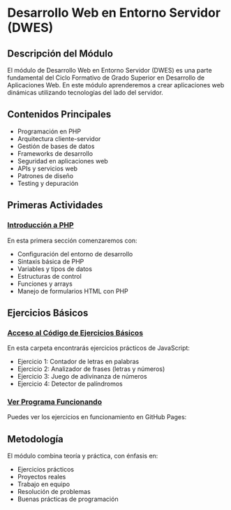 # Desarrollo Web en Entorno Servidor (DWES)

## Descripción del Módulo

El módulo de Desarrollo Web en Entorno Servidor (DWES) es una parte fundamental del Ciclo Formativo de Grado Superior en Desarrollo de Aplicaciones Web. En este módulo aprenderemos a crear aplicaciones web dinámicas utilizando tecnologías del lado del servidor.

## Contenidos Principales

- Programación en PHP
- Arquitectura cliente-servidor
- Gestión de bases de datos
- Frameworks de desarrollo
- Seguridad en aplicaciones web
- APIs y servicios web
- Patrones de diseño
- Testing y depuración

## Primeras Actividades

### [Introducción a PHP](index.html)

En esta primera sección comenzaremos con:
- Configuración del entorno de desarrollo
- Sintaxis básica de PHP
- Variables y tipos de datos
- Estructuras de control
- Funciones y arrays
- Manejo de formularios HTML con PHP

## Ejercicios Básicos

### [Acceso al Código de Ejercicios Básicos](./EjerciciosBasicos/)

En esta carpeta encontrarás ejercicios prácticos de JavaScript:
- Ejercicio 1: Contador de letras en palabras
- Ejercicio 2: Analizador de frases (letras y números)
- Ejercicio 3: Juego de adivinanza de números
- Ejercicio 4: Detector de palíndromos

### [Ver Programa Funcionando](https://pipkonx.github.io/DAW/2DAW/DWES/EjerciciosBasicos/index.html)

Puedes ver los ejercicios en funcionamiento en GitHub Pages:

## Metodología

El módulo combina teoría y práctica, con énfasis en:
- Ejercicios prácticos
- Proyectos reales
- Trabajo en equipo
- Resolución de problemas
- Buenas prácticas de programación